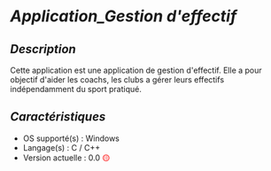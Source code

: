# **_Application_Gestion d'effectif_**

## **_Description_**

Cette application est une application de gestion d'effectif. Elle a pour objectif d'aider les coachs, les clubs a gérer leurs effectifs indépendamment du sport pratiqué.

## **_Caractéristiques_**

- OS supporté(s) : Windows
- Langage(s) : C / C++
- Version actuelle : 0.0
<span style="color: red;">🟡</span>
